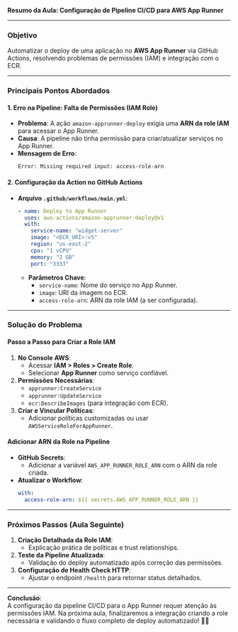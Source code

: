 **Resumo da Aula: Configuração de Pipeline CI/CD para AWS App Runner**  

---

### **Objetivo**  
Automatizar o deploy de uma aplicação no **AWS App Runner** via GitHub Actions, resolvendo problemas de permissões (IAM) e integração com o ECR.  

---

### **Principais Pontos Abordados**  

#### **1. Erro na Pipeline: Falta de Permissões (IAM Role)**  
- **Problema**: A ação `amazon-apprunner-deploy` exigia uma **ARN da role IAM** para acessar o App Runner.  
- **Causa**: A pipeline não tinha permissão para criar/atualizar serviços no App Runner.  
- **Mensagem de Erro**:  
  ```  
  Error: Missing required input: access-role-arn  
  ```  

#### **2. Configuração da Action no GitHub Actions**  
- **Arquivo `.github/workflows/main.yml`**:  
  ```yaml  
  - name: Deploy to App Runner  
    uses: aws-actions/amazon-apprunner-deploy@v1  
    with:  
      service-name: "widget-server"  
      image: "<ECR_URI>:v5"  
      region: "us-east-2"  
      cpu: "1 vCPU"  
      memory: "2 GB"  
      port: "3333"  
  ```  
  - **Parâmetros Chave**:  
    - `service-name`: Nome do serviço no App Runner.  
    - `image`: URI da imagem no ECR.  
    - `access-role-arn`: ARN da role IAM (a ser configurada).  

---

### **Solução do Problema**  

#### **Passo a Passo para Criar a Role IAM**  
1. **No Console AWS**:  
   - Acessar **IAM > Roles > Create Role**.  
   - Selecionar **App Runner** como serviço confiável.  
2. **Permissões Necessárias**:  
   - `apprunner:CreateService`  
   - `apprunner:UpdateService`  
   - `ecr:DescribeImages` (para integração com ECR).  
3. **Criar e Vincular Políticas**:  
   - Adicionar políticas customizadas ou usar `AWSServiceRoleForAppRunner`.  

#### **Adicionar ARN da Role na Pipeline**  
- **GitHub Secrets**:  
  - Adicionar a variável `AWS_APP_RUNNER_ROLE_ARN` com o ARN da role criada.  
- **Atualizar o Workflow**:  
  ```yaml  
  with:  
    access-role-arn: ${{ secrets.AWS_APP_RUNNER_ROLE_ARN }}  
  ```  

---

### **Próximos Passos (Aula Seguinte)**  
1. **Criação Detalhada da Role IAM**:  
   - Explicação prática de políticas e trust relationships.  
2. **Teste da Pipeline Atualizada**:  
   - Validação do deploy automatizado após correção das permissões.  
3. **Configuração de Health Check HTTP**:  
   - Ajustar o endpoint `/health` para retornar status detalhados.  

---

**Conclusão**:  
A configuração da pipeline CI/CD para o App Runner requer atenção às permissões IAM. Na próxima aula, finalizaremos a integração criando a role necessária e validando o fluxo completo de deploy automatizado! 🔧🚀